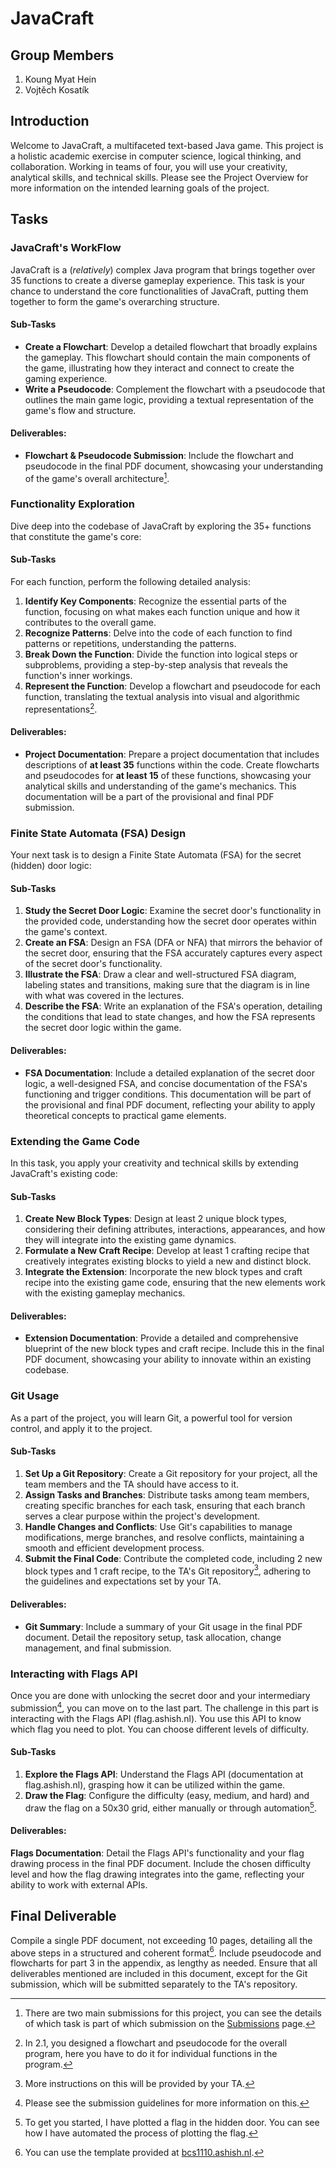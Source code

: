 # JavaCraft

## Group Members
1. Koung Myat Hein
2. Vojtěch Kosatík

## Introduction

Welcome to JavaCraft, a multifaceted text-based Java game. This project is a holistic academic exercise in computer science, logical thinking, and collaboration. Working in teams of four, you will use your creativity, analytical skills, and technical skills. Please see the Project Overview for more information on the intended learning goals of the project.

## Tasks

### JavaCraft's WorkFlow

JavaCraft is a (*relatively*) complex Java program that brings together over 35 functions to create a diverse gameplay experience. This task is your chance to understand the core functionalities of JavaCraft, putting them together to form the game's overarching structure.

#### Sub-Tasks

-   **Create a Flowchart**: Develop a detailed flowchart that broadly explains the gameplay. This flowchart should contain the main components of the game, illustrating how they interact and connect to create the gaming experience.
-   **Write a Pseudocode**: Complement the flowchart with a pseudocode that outlines the main game logic, providing a textual representation of the game's flow and structure.

#### Deliverables:

-   **Flowchart & Pseudocode Submission**: Include the flowchart and pseudocode in the final PDF document, showcasing your understanding of the game's overall architecture[^1].

[^1]: There are two main submissions for this project, you can see the details of which task is part of which submission on the [Submissions](submissions.qmd) page.

### Functionality Exploration

Dive deep into the codebase of JavaCraft by exploring the 35+ functions that constitute the game's core:

#### Sub-Tasks

For each function, perform the following detailed analysis:

1.  **Identify Key Components**: Recognize the essential parts of the function, focusing on what makes each function unique and how it contributes to the overall game.
2.  **Recognize Patterns**: Delve into the code of each function to find patterns or repetitions, understanding the patterns.
3.  **Break Down the Function**: Divide the function into logical steps or subproblems, providing a step-by-step analysis that reveals the function's inner workings.
4.  **Represent the Function**: Develop a flowchart and pseudocode for each function, translating the textual analysis into visual and algorithmic representations[^2].

[^2]: In 2.1, you designed a flowchart and pseudocode for the overall program, here you have to do it for individual functions in the program.

#### Deliverables:

-   **Project Documentation**: Prepare a project documentation that includes descriptions of **at least 35** functions within the code. Create flowcharts and pseudocodes for **at least 15** of these functions, showcasing your analytical skills and understanding of the game's mechanics. This documentation will be a part of the provisional and final PDF submission.

### Finite State Automata (FSA) Design

Your next task is to design a Finite State Automata (FSA) for the secret (hidden) door logic:

#### Sub-Tasks

1.  **Study the Secret Door Logic**: Examine the secret door's functionality in the provided code, understanding how the secret door operates within the game's context.
2.  **Create an FSA**: Design an FSA (DFA or NFA) that mirrors the behavior of the secret door, ensuring that the FSA accurately captures every aspect of the secret door's functionality.
3.  **Illustrate the FSA**: Draw a clear and well-structured FSA diagram, labeling states and transitions, making sure that the diagram is in line with what was covered in the lectures.
4.  **Describe the FSA**: Write an explanation of the FSA's operation, detailing the conditions that lead to state changes, and how the FSA represents the secret door logic within the game.

#### Deliverables:

-   **FSA Documentation**: Include a detailed explanation of the secret door logic, a well-designed FSA, and concise documentation of the FSA's functioning and trigger conditions. This documentation will be part of the provisional and final PDF document, reflecting your ability to apply theoretical concepts to practical game elements.

### Extending the Game Code

In this task, you apply your creativity and technical skills by extending JavaCraft's existing code:

#### Sub-Tasks

1.  **Create New Block Types**: Design at least 2 unique block types, considering their defining attributes, interactions, appearances, and how they will integrate into the existing game dynamics.
2.  **Formulate a New Craft Recipe**: Develop at least 1 crafting recipe that creatively integrates existing blocks to yield a new and distinct block.
3.  **Integrate the Extension**: Incorporate the new block types and craft recipe into the existing game code, ensuring that the new elements work with the existing gameplay mechanics.

#### Deliverables:

-   **Extension Documentation**: Provide a detailed and comprehensive blueprint of the new block types and craft recipe. Include this in the final PDF document, showcasing your ability to innovate within an existing codebase.

### Git Usage

As a part of the project, you will learn Git, a powerful tool for version control, and apply it to the project.

#### Sub-Tasks

1.  **Set Up a Git Repository**: Create a Git repository for your project, all the team members and the TA should have access to it.
2.  **Assign Tasks and Branches**: Distribute tasks among team members, creating specific branches for each task, ensuring that each branch serves a clear purpose within the project's development.
3.  **Handle Changes and Conflicts**: Use Git's capabilities to manage modifications, merge branches, and resolve conflicts, maintaining a smooth and efficient development process.
4.  **Submit the Final Code**: Contribute the completed code, including 2 new block types and 1 craft recipe, to the TA's Git repository[^3], adhering to the guidelines and expectations set by your TA.

[^3]: More instructions on this will be provided by your TA.

#### Deliverables:

-   **Git Summary**: Include a summary of your Git usage in the final PDF document. Detail the repository setup, task allocation, change management, and final submission.

### Interacting with Flags API

Once you are done with unlocking the secret door and your intermediary submission[^4], you can move on to the last part. The challenge in this part is interacting with the Flags API (flag.ashish.nl). You use this API to know which flag you need to plot. You can choose different levels of difficulty.

[^4]: Please see the submission guidelines for more information on this.

#### Sub-Tasks

1.  **Explore the Flags API**: Understand the Flags API (documentation at flag.ashish.nl), grasping how it can be utilized within the game.
2.  **Draw the Flag**: Configure the difficulty (easy, medium, and hard) and draw the flag on a 50x30 grid, either manually or through automation[^5].

[^5]: To get you started, I have plotted a flag in the hidden door. You can see how I have automated the process of plotting the flag.

#### Deliverables:

**Flags Documentation**: Detail the Flags API's functionality and your flag drawing process in the final PDF document. Include the chosen difficulty level and how the flag drawing integrates into the game, reflecting your ability to work with external APIs.


## **Final Deliverable**

Compile a single PDF document, not exceeding 10 pages, detailing all the above steps in a structured and coherent format[^6]. Include pseudocode and flowcharts for part 3 in the appendix, as lengthy as needed. Ensure that all deliverables mentioned are included in this document, except for the Git submission, which will be submitted separately to the TA's repository.

[^6]: You can use the template provided at [bcs1110.ashish.nl](https://bcs1110.ashish.nl/assignment/template.html).
